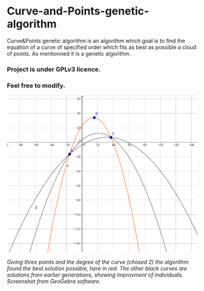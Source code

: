 # Curve-and-Points-genetic-algorithm

Curve&Points genetic algorithm is an algorithm which goal is to find the equation of a curve of specified order which fits as best as possible a cloud of points.
As mentionned it is a genetic algorithm.
### Project is under GPLv3 licence.
### Feel free to modify.

<img src="https://github.com/AnselmeClergeot/Curve-and-Points-genetic-algorithm/blob/master/demo/early_demo.PNG" />

_Giving three points and the degree of the curve (chosed 2) the algorithm found the best solution possible, here in red. The other black curves
are solutions from earlier generations, showing improvment of individuals. Screenshot from GeoGebra software._
